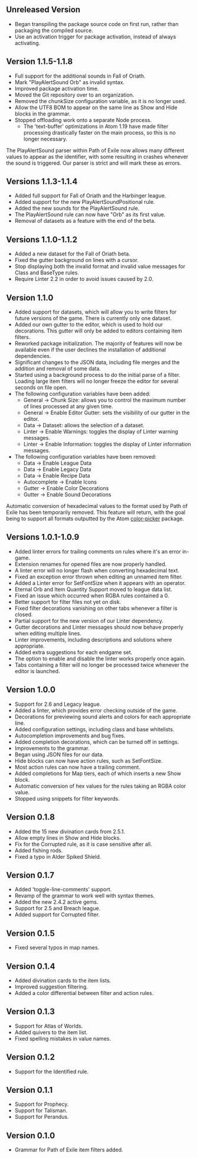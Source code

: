 ## Unreleased Version
* Began transpiling the package source code on first run, rather than packaging the compiled source.
* Use an activation trigger for package activation, instead of always activating.

## Version 1.1.5-1.1.8
* Full support for the additional sounds in Fall of Oriath.
* Mark "PlayAlertSound Orb" as invalid syntax.
* Improved package activation time.
* Moved the Git repository over to an organization.
* Removed the chunkSize configuration variable, as it is no longer used.
* Allow the UTF8 BOM to appear on the same line as Show and Hide blocks in the grammar.
* Stopped offloading work onto a separate Node process.
  * The 'text-buffer' optimizations in Atom 1.19 have made filter processing drastically faster on the main process, so this is no longer necessary.

The PlayAlertSound parser within Path of Exile now allows many different values to appear as the identifier, with some resulting in crashes whenever the sound is triggered. Our parser is strict and will mark these as errors.

## Versions 1.1.3-1.1.4
* Added full support for Fall of Oriath and the Harbinger league.
* Added support for the new PlayAlertSoundPositional rule.
* Added the new sounds for the PlayAlertSound rule.
* The PlayAlertSound rule can now have "Orb" as its first value.
* Removal of datasets as a feature with the end of the beta.

## Versions 1.1.0-1.1.2
* Added a new dataset for the Fall of Oriath beta.
* Fixed the gutter background on lines with a cursor.
* Stop displaying both the invalid format and invalid value messages for Class and BaseType rules.
* Require Linter 2.2 in order to avoid issues caused by 2.0.

## Version 1.1.0
* Added support for datasets, which will allow you to write filters for future versions of the game. There is currently only one dataset.
* Added our own gutter to the editor, which is used to hold our decorations. This gutter will only be added to editors containing item filters.
* Reworked package initialization. The majority of features will now be available even if the user declines the installation of additional dependencies.
* Significant changes to the JSON data, including file merges and the addition and removal of some data.
* Started using a background process to do the initial parse of a filter. Loading large item filters will no longer freeze the editor for several seconds on file open.
* The following configuration variables have been added:
  * General -> Chunk Size: allows you to control the maximum number of lines processed at any given time.
  * General -> Enable Editor Gutter: sets the visibility of our gutter in the editor.
  * Data -> Dataset: allows the selection of a dataset.
  * Linter -> Enable Warnings: toggles the display of Linter warning messages.
  * Linter -> Enable Information: toggles the display of Linter information messages.
* The following configuration variables have been removed:
  * Data -> Enable League Data
  * Data -> Enable Legacy Data
  * Data -> Enable Recipe Data
  * Autocomplete -> Enable Icons
  * Gutter -> Enable Color Decorations
  * Gutter -> Enable Sound Decorations

Automatic conversion of hexadecimal values to the format used by Path of Exile has been temporarily removed. This feature will return, with the goal being to support all formats outputted by the Atom [color-picker](https://github.com/thomaslindstrom/color-picker) package.

## Versions 1.0.1-1.0.9
* Added linter errors for trailing comments on rules where it's an error in-game.
* Extension renames for opened files are now properly handled.
* A linter error will no longer flash when converting hexadecimal text.
* Fixed an exception error thrown when editing an unnamed item filter.
* Added a Linter error for SetFontSize when it appears with an operator.
* Eternal Orb and Item Quantity Support moved to league data list.
* Fixed an issue which occurred when RGBA rules contained a 0.
* Better support for filter files not yet on disk.
* Fixed filter decorations vanishing on other tabs whenever a filter is closed.
* Partial support for the new version of our Linter dependency.
* Gutter decorations and Linter messages should now behave properly when editing multiple lines.
* Linter improvements, including descriptions and solutions where appropriate.
* Added extra suggestions for each endgame set.
* The option to enable and disable the linter works properly once again.
* Tabs containing a filter will no longer be processed twice whenever the editor is launched.

## Version 1.0.0
* Support for 2.6 and Legacy league.
* Added a linter, which provides error checking outside of the game.
* Decorations for previewing sound alerts and colors for each appropriate line.
* Added configuration settings, including class and base whitelists.
* Autocompletion improvements and bug fixes.
* Added completion decorations, which can be turned off in settings.
* Improvements to the grammar.
* Began using JSON files for our data.
* Hide blocks can now have action rules, such as SetFontSize.
* Most action rules can now have a trailing comment.
* Added completions for Map tiers, each of which inserts a new Show block.
* Automatic conversion of hex values for the rules taking an RGBA color value.
* Stopped using snippets for filter keywords.

## Version 0.1.8
* Added the 15 new divination cards from 2.5.1.
* Allow empty lines in Show and Hide blocks.
* Fix for the Corrupted rule, as it is case sensitive after all.
* Added fishing rods.
* Fixed a typo in Alder Spiked Shield.

## Version 0.1.7
* Added 'toggle-line-comments' support.
* Revamp of the grammar to work well with syntax themes.
* Added the new 2.4.2 active gems.
* Support for 2.5 and Breach league.
* Added support for Corrupted filter.

## Version 0.1.5
* Fixed several typos in map names.

## Version 0.1.4
* Added divination cards to the item lists.
* Improved suggestion filtering.
* Added a color differential between filter and action rules.

## Version 0.1.3
* Support for Atlas of Worlds.
* Added quivers to the item list.
* Fixed spelling mistakes in value names.

## Version 0.1.2
* Support for the Identified rule.

## Version 0.1.1
* Support for Prophecy.
* Support for Talisman.
* Support for Perandus.

## Version 0.1.0
* Grammar for Path of Exile item filters added.
